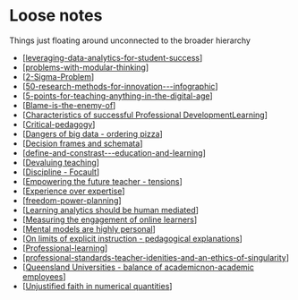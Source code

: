# Loose notes

Things just floating around unconnected to the broader hierarchy

- [[leveraging-data-analytics-for-student-success]]
- [[problems-with-modular-thinking]]
- [[2-Sigma-Problem]]
- [[50-research-methods-for-innovation---infographic]]
- [[5-points-for-teaching-anything-in-the-digital-age]]
- [[Blame-is-the-enemy-of]]
- [[Characteristics of successful Professional DevelopmentLearning]]
- [[Critical-pedagogy]]
- [[Dangers of big data - ordering pizza]]
- [[Decision frames and schemata]]
- [[define-and-constrast---education-and-learning]]
- [[Devaluing teaching]]
- [[Discipline - Focault]]
- [[Empowering the future teacher - tensions]]
- [[Experience over expertise]]
- [[freedom-power-planning]]
- [[Learning analytics should be human mediated]]
- [[Measuring the engagement of online learners]]
- [[Mental models are highly personal]]
- [[On limits of explicit instruction - pedagogical explanations]]
- [[Professional-learning]]
- [[professional-standards-teacher-idenities-and-an-ethics-of-singularity]]
- [[Queensland Universities - balance of academicnon-academic employees]]
- [[Unjustified faith in numerical quantities]]

[//begin]: # "Autogenerated link references for markdown compatibility"
[leveraging-data-analytics-for-student-success]: leveraging-data-analytics-for-student-success "Leveraging Data Analytics for Student Success"
[problems-with-modular-thinking]: problems-with-modular-thinking "Problems with Modular Thinking"
[2-Sigma-Problem]: loose/2-sigma-problem "2 Sigma Problem"
[50-research-methods-for-innovation---infographic]: loose/50-research-methods-for-innovation---infographic "50 research methods for innovation - infographic"
[5-points-for-teaching-anything-in-the-digital-age]: loose/5-points-for-teaching-anything-in-the-digital-age "5 points for teaching anything in the digital age"
[Blame-is-the-enemy-of]: loose/blame-is-the-enemy-of "Blame is the enemy of"
[Characteristics of successful Professional DevelopmentLearning]: loose/characteristics-of-successful-professional-developmentlearning "Characteristics of successful Professional Development/Learning"
[Critical-pedagogy]: loose/critical-pedagogy "Critical pedagogy"
[Dangers of big data - ordering pizza]: loose/dangers-of-big-data---ordering-pizza "Dangers of big data - ordering pizza"
[Decision frames and schemata]: loose/decision-frames-and-schemata "Decision frames and schemata"
[define-and-constrast---education-and-learning]: loose/define-and-constrast---education-and-learning "Define and constrast - Education & Learning"
[Devaluing teaching]: loose/devaluing-teaching "Devaluing teaching"
[Discipline - Focault]: loose/discipline---focault "Discipline - Focault"
[Empowering the future teacher - tensions]: loose/empowering-the-future-teacher---tensions "Empowering the future teacher - tensions"
[Experience over expertise]: loose/experience-over-expertise "Experience over expertise"
[freedom-power-planning]: loose/freedom-power-planning "Freedom, power, planning"
[Learning analytics should be human mediated]: loose/learning-analytics-should-be-human-mediated "Learning analytics should be human mediated"
[Measuring the engagement of online learners]: loose/measuring-the-engagement-of-online-learners "Measuring the engagement of online learners"
[Mental models are highly personal]: loose/mental-models-are-highly-personal "Mental models are highly personal"
[On limits of explicit instruction - pedagogical explanations]: loose/on-limits-of-explicit-instruction---pedagogical-explanations "On limits of explicit instruction - pedagogical explanations"
[Professional-learning]: loose/professional-learning "Professional learning"
[professional-standards-teacher-idenities-and-an-ethics-of-singularity]: loose/professional-standards-teacher-idenities-and-an-ethics-of-singularity "Professional standards, teacher idenities and an ethics of singularity"
[Queensland Universities - balance of academicnon-academic employees]: loose/queensland-universities---balance-of-academicnon-academic-employees "Queensland Universities - balance of academic/non-academic employees"
[Unjustified faith in numerical quantities]: loose/unjustified-faith-in-numerical-quantities "Unjustified faith in numerical quantities"
[//end]: # "Autogenerated link references"